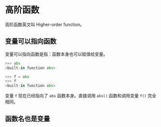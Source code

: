 # 高阶函数

高阶函数英文叫 Higher-order function。

## 变量可以指向函数

变量可以指向函数是指：函数本身也可以赋值给变量。

```python
>>> abs
<built-in function abs>
```

```python
>>> f = abs
>>> f
<built-in function abs>
```

变量 `f` 现在已经指向了 `abs` 函数本身。直接调用 `abs()` 函数和调用变量 `f()` 完全相同。

## 函数名也是变量
